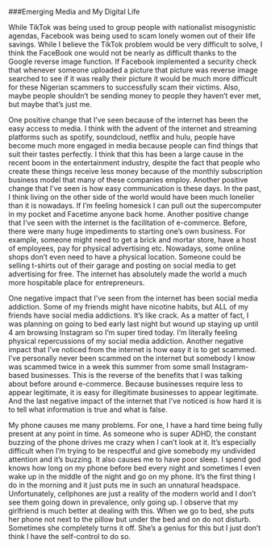 ###Emerging Media and My Digital Life

While TikTok was being used to group people with nationalist misogynistic agendas, Facebook was being used to scam lonely women out of their life savings. While I believe the TikTok problem would be very difficult to solve, I think the FaceBook one would not be nearly as difficult thanks to the Google reverse image function. If Facebook implemented a security check that whenever someone uploaded a picture that picture was reverse image searched to see if it was really their picture it would be much more difficult for these Nigerian scammers to successfully scam their victims. Also, maybe people shouldn’t be sending money to people they haven’t ever met, but maybe that’s just me.

One positive change that I’ve seen because of the internet has been the easy access to media. I think with the advent of the internet and streaming platforms such as spotify, soundcloud, netflix and hulu, people have become much more engaged in media because people can find things that suit their tastes perfectly. I think that this has been a large cause in the recent boom in the entertainment industry, despite the fact that people who create these things receive less money because of the monthly subscription business model that many of these companies employ.  Another positive change that I’ve seen is how easy communication is these days. In the past, I think living on the other side of the world would have been much lonelier than it is nowadays. If I’m feeling homesick I can pull out the supercomputer in my pocket and Facetime anyone back home. Another positive change that I’ve seen with the internet is the facilitation of e-commerce. Before, there were many huge impediments to starting one’s own business. For example, someone might need to get a brick and mortar store, have a host of employees, pay for physical advertising etc. Nowadays, some online shops don’t even need to have a physical location. Someone could be selling t-shirts out of their garage and posting on social media to get advertising for free. The internet has absolutely made the world a much more hospitable place for entrepreneurs.

One negative impact that I’ve seen from the internet has been social media addiction. Some of my friends might have nicotine habits, but ALL of my friends  have social media addictions. It’s like crack. As a matter of fact, I was planning on going to bed early last night but wound up staying up until 4 am browsing Instagram so I’m super tired today. I’m literally feeling physical repercussions of my social media addiction. Another negative impact that I’ve noticed from the internet is how easy it is to get scammed. I’ve personally never been scammed on the internet but somebody I know was scammed twice in a week this summer from some small Instagram-based businesses. This is the reverse of the benefits that I was talking about before around e-commerce. Because businesses require less to appear legitimate, it is easy for illegitimate businesses to appear legitimate. And the last negative impact of the internet that I’ve noticed is how hard it is to tell what information is true and what is false.

My phone causes me many problems. For one, I have a hard time being fully present at any point in time. As someone who is super ADHD, the constant buzzing of the phone drives me crazy when I can’t look at it. It’s especially difficult when I’m trying to be respectful and give somebody my undivided attention and it’s buzzing. It also causes me to have poor sleep. I spend god knows how long on my phone before bed every night and sometimes I even wake up in the middle of the night and go on my phone. It’s the first thing I do in the morning and it just puts me in such an unnatural headspace. Unfortunately, cellphones are just a reality of the modern world and I don’t see them going down in prevalence, only going up. I observe that my girlfriend is much better at dealing with this. When we go to bed, she puts her phone not next to the pillow but under the bed and on do not disturb. Sometimes she completely turns it off. She’s a genius for this but I just don’t think I have the self-control to do so.
